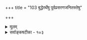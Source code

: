 +++
title = "103 बुद्धेरर्थेषु पूर्वप्रसरणजनितस्तेषु"

+++
<details><summary>मूलम्</summary>

बुद्धेरर्थेषु पूर्वप्रसरणजनितस्तेषु भूयोऽवगाहे संस्कारः कारणं तन्मतिगत उचितस्सोऽत्र धीद्रव्यपक्षे ।  
आत्माधारस्य तद्धीप्रसरजनकताकॢप्तिरौचित्यहीना धीनिष्ठेनैव तेन ह्युचितमविकृतेरात्मनः कुण्ठतादिः ॥ १०३ ॥
</details>

<details><summary>सर्वाङ्कषटीका - १०३</summary>

463. 

464. 

781 

[ संस्कारो बुद्धेरवस्थैव] 

बुद्धेरर्थेषु पूर्वप्रसरणजनितस्तेषु भूयोऽवगाहे 

संस्कारः कारणं तन्मतिगत उचितः सोऽत्र धीद्रव्यपक्षे । आत्माधारस्य तद्धीप्रसरजनकताक्लृप्तिरौचित्यहीना 

धीनिष्ठेनैव तेन ह्युचितमविकृतेरात्मनः कुण्ठतादिः ॥103॥ 

[ वेगाख्यः संस्कारो नातिरिक्तः ] 

शीघ्रं यातीति कर्मातिशयसमधिको दृश्यते कुत्र वेगः ? 

तद्भेदैर्वेगभेदं कथयसि च समस्तीव्रमन्दक्रमादिः । 



अस्तु तर्हि संस्कारोऽतिरिक्तः । स कुत्रान्तर्भवतीत्यत्राह - बुद्धेरित्यादि । **अर्थेषु** = विषयेषु बुद्धेः **पूर्वप्रसरणजनितः** = बुद्धेर्विषयीकरणेन उत्पादितः, पूर्वानुभवजन्य इति यावत्, **भूयोऽवगाहे** = बुद्ध्या कालान्तरे पुनस्तस्य विषयीकरणे कारणम् संस्कारः भवति । धीद्रव्यपक्षे **अत्र** = बुद्धेः द्रव्यत्ववादिनामस्माकं पक्षे सः **तन्मतिगतः** = यया बुद्ध्या संस्कारो जातः, तद्गत एव उचितः । **आत्माधारस्य** = आत्मनिष्ठस्य संस्कारस्य **तद्धीप्रसरणजनकताक्लृप्तिः** = आत्मगतबुद्धिप्रसरणे हेतुत्वकल्पनम् **औचित्यहीना** = नोचितं स्यात् । ननु संस्कारस्य बुद्धिनिष्ठत्वे, जन्मान्तरसंस्कारवशात् काणत्वकुब्जत्वादिः कथम्? इति चेत्धीनिष्ठेनैव **तेन** = बुद्धिगतेनैव संस्कारेण **अविकृतेः** = निर्विकारस्य आत्मनः कुण्ठतादिः उचितः युक्तः । आत्मा तु स्वतः निर्विकारः । अतः कुब्जत्वकुण्ठत्वादयः न साक्षादात्मगताः, किन्तु तद्धर्मभूतज्ञानमनः प्राणेन्द्रियादिगताः । अतः संस्कारा अपि धर्मभूतज्ञानादिगताः तदुपहिते आत्मनि व्यवह्रियन्ते ॥ 



ननु अस्त्वात्मनः स्वतः कुब्जत्वादीनामभावात् ते धर्मा औपधिका एव । परन्तु ज्ञानेच्छाप्रयत्नादीनां आत्मगुणानां सामानाधिकरण्यसंबन्धेनैव कार्यकारणभावः सर्वसंमतः । स्मृतिरपि स्वसमानाधिकरणानुभवजन्यैव । एवमेव सामानाधिकरण्यसंबन्धेनैव संस्कारस्यापि स्मृतिं प्रति कारणत्वं वक्तव्यम् । एवं सति संस्कारस्य केवलबुद्धिधर्मत्वकथनं कथं संगच्छत इति चेत्, धर्मभूतज्ञानस्य द्रव्यत्वेन सर्वेषामेषां तत्परिणामरूपत्वात्, कपालत्वावस्थाविशिष्टमृदः घटत्वावस्थाविशिष्टमृदं प्रति कारणत्ववत् पूर्वावस्थाविशिष्टं ज्ञानमुत्तरावस्थाविशिष्टज्ञानं प्रति कारणमिति नानुपपत्तिः । ' धीर्नित्या यस्य पक्षे' (बुद्धि. 4) इत्यादिषूक्तमनुसन्धीयतां वा । अथवा शिष्यबुद्धिपरीक्षार्थमिति वा गृह्यतामिति न कश्चन दोषः ॥ १०३ ॥
</details>
